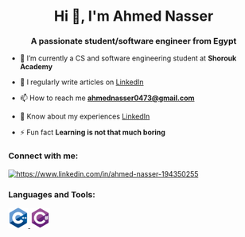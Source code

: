 <h1 align="center">Hi 👋, I'm Ahmed Nasser</h1>
<h3 align="center">A passionate student/software engineer from Egypt</h3>

- 🔭 I’m currently a CS and software engineering student at **Shorouk Academy**

- 📝 I regularly write articles on [LinkedIn](https://www.linkedin.com/in/ahmed-nasser-194350255)

- 📫 How to reach me **ahmednasser0473@gmail.com**

- 📄 Know about my experiences [LinkedIn](https://www.linkedin.com/in/ahmed-nasser-194350255)

- ⚡ Fun fact **Learning is not that much boring**

<h3 align="left">Connect with me:</h3>
<p align="left">
<a href="https://www.linkedin.com/in/ahmed-nasser-194350255" target="blank"><img align="center" src="https://raw.githubusercontent.com/rahuldkjain/github-profile-readme-generator/master/src/images/icons/Social/linked-in-alt.svg" alt="https://www.linkedin.com/in/ahmed-nasser-194350255" height="30" width="40" /></a>
</p>

<h3 align="left">Languages and Tools:</h3>
<p align="left"> <a href="https://www.w3schools.com/cpp/" target="_blank" rel="noreferrer"> <img src="https://raw.githubusercontent.com/devicons/devicon/master/icons/cplusplus/cplusplus-original.svg" alt="cplusplus" width="40" height="40"/> </a> <a href="https://www.w3schools.com/cs/" target="_blank" rel="noreferrer"> <img src="https://raw.githubusercontent.com/devicons/devicon/master/icons/csharp/csharp-original.svg" alt="csharp" width="40" height="40"/> </a> </p>
